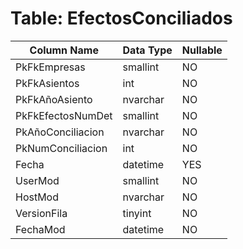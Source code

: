 # Table: EfectosConciliados

| Column Name | Data Type | Nullable |
|-------------|-----------|----------|
| PkFkEmpresas | smallint | NO |
| PkFkAsientos | int | NO |
| PkFkAñoAsiento | nvarchar | NO |
| PkFkEfectosNumDet | smallint | NO |
| PkAñoConciliacion | nvarchar | NO |
| PkNumConciliacion | int | NO |
| Fecha | datetime | YES |
| UserMod | smallint | NO |
| HostMod | nvarchar | NO |
| VersionFila | tinyint | NO |
| FechaMod | datetime | NO |
